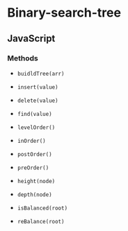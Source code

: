 # Binary-search-tree

## JavaScript

### Methods

- ```
  buidldTree(arr)
  ```
- ```
  insert(value)
  ```
- ```
  delete(value)
  ```
- ```
  find(value)
  ```
- ```
  levelOrder()
  ```
- ```
  inOrder()
  ```
- ```
  postOrder()
  ```
- ```
  preOrder()
  ```
- ```
  height(node)
  ```
- ```
  depth(node)
  ```
- ```
  isBalanced(root)
  ```
- ```
  reBalance(root)
  ```
